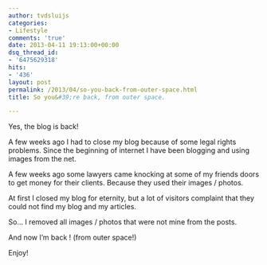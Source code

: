 ```yaml
---
author: tvdsluijs
categories:
- Lifestyle
comments: 'true'
date: 2013-04-11 19:13:00+00:00
dsq_thread_id:
- '6475629318'
hits:
- '436'
layout: post
permalink: /2013/04/so-you-back-from-outer-space.html
title: So you&#39;re back, from outer space.

---
```

Yes, the blog is back!

A few weeks ago I had to close my blog because of some legal rights problems. Since the beginning of internet I have been blogging and using images from the net.

A few weeks ago some lawyers came knocking at some of my friends doors to get money for their clients. Because they used their images / photos.

At first I closed my blog for eternity, but a lot of visitors complaint that they could not find my blog and my articles.

So&#8230; I removed all images / photos that were not mine from the posts.

And now I&#8217;m back ! (from outer space!)

Enjoy!